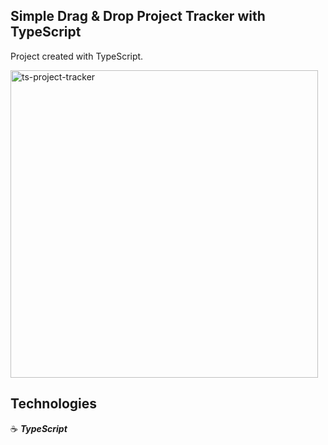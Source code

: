 ## Simple Drag & Drop Project Tracker with TypeScript

Project created with TypeScript.

<img width="492" alt="ts-project-tracker" src="https://user-images.githubusercontent.com/43181662/180087947-c5e4ddfd-938e-4ecc-9cbc-6f9b1333c49e.png">

## Technologies

:coffee: **_TypeScript_**
